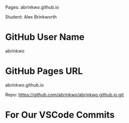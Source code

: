 Pages: abrinkwo.github.io

Student: Alex Brinkworth
# GitHub User Name
abrinkwo

# GitHub Pages URL
abrinkwo.github.io

Repo: https://github.com/abrinkwo/abrinkwo.github.io.git

# For Our VSCode Commits


